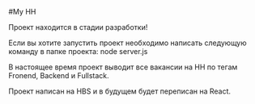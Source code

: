 #My HH

Проект находится в стадии разработки!

Если вы хотите запустить проект необходимо написать следующую команду в папке проекта:
node server.js

В настоящее время проект выводит все вакансии на HH по тегам Fronend, Backend и Fullstack.

Проект написан на HBS и в будущем будет переписан на React.
